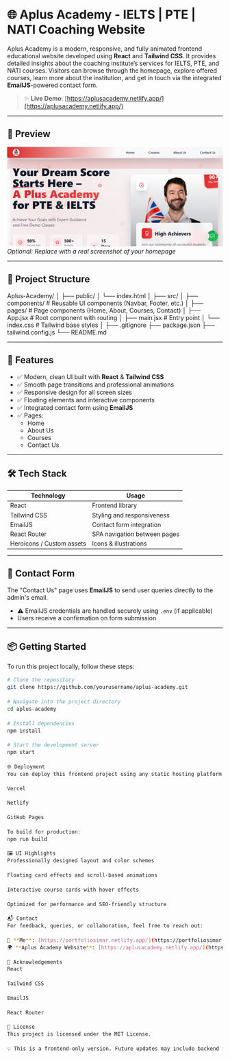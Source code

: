 # 🌐 Aplus Academy - IELTS | PTE | NATI Coaching Website

Aplus Academy is a modern, responsive, and fully animated frontend educational website developed using **React** and **Tailwind CSS**. It provides detailed insights about the coaching institute’s services for IELTS, PTE, and NATI courses. Visitors can browse through the homepage, explore offered courses, learn more about the institution, and get in touch via the integrated **EmailJS**-powered contact form.

> ✨ **Live Demo**: [https://aplusacademy.netlify.app/](https://aplusacademy.netlify.app/)

---

## 📸 Preview

![Aplus Academy Preview](./Screenshots/Homepage.png)  
*Optional: Replace with a real screenshot of your homepage*

---

## 📁 Project Structure

Aplus-Academy/
│
├── public/
│ └── index.html
│
├── src/
│ ├── components/ # Reusable UI components (Navbar, Footer, etc.)
│ ├── pages/ # Page components (Home, About, Courses, Contact)
│ ├── App.jsx # Root component with routing
│ ├── main.jsx # Entry point
│ └── index.css # Tailwind base styles
│
├── .gitignore
├── package.json
├── tailwind.config.js
└── README.md

---

## 🚀 Features

- ✅ Modern, clean UI built with **React** & **Tailwind CSS**
- ✅ Smooth page transitions and professional animations
- ✅ Responsive design for all screen sizes
- ✅ Floating elements and interactive components
- ✅ Integrated contact form using **EmailJS**
- ✅ Pages:
  - Home
  - About Us
  - Courses
  - Contact Us

---

## 🛠️ Tech Stack

| Technology      | Usage                          |
|----------------|----------------------------------|
| React           | Frontend library               |
| Tailwind CSS    | Styling and responsiveness     |
| EmailJS         | Contact form integration       |
| React Router    | SPA navigation between pages   |
| Heroicons / Custom assets | Icons & illustrations |

---

## 📩 Contact Form

The "Contact Us" page uses **EmailJS** to send user queries directly to the admin's email.

- ⚠️ EmailJS credentials are handled securely using `.env` (if applicable)
- Users receive a confirmation on form submission

---

## 📦 Getting Started

To run this project locally, follow these steps:

```bash
# Clone the repository
git clone https://github.com/yourusername/aplus-academy.git

# Navigate into the project directory
cd aplus-academy

# Install dependencies
npm install

# Start the development server
npm start

🌐 Deployment
You can deploy this frontend project using any static hosting platform like:

Vercel

Netlify

GitHub Pages

To build for production:
npm run build

🖼️ UI Highlights
Professionally designed layout and color schemes

Floating card effects and scroll-based animations

Interactive course cards with hover effects

Optimized for performance and SEO-friendly structure

📬 Contact
For feedback, queries, or collaboration, feel free to reach out:

📧 **Me**: [https://portfoliosimar.netlify.app/](https://portfoliosimar.netlify.app/)
🌍 **Aplus Academy Website**: [https://aplusacademy.netlify.app/](https://aplusacademy.netlify.app/)

🙌 Acknowledgements
React

Tailwind CSS

EmailJS

React Router

📄 License
This project is licensed under the MIT License.

💡 This is a frontend-only version. Future updates may include backend features using Node.js, Express, and MongoDB for full-stack capability.
